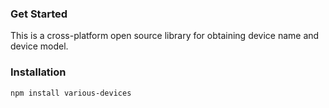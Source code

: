 ### Get Started

This is a cross-platform open source library for obtaining device name and device model.

### Installation

```sh
npm install various-devices
```